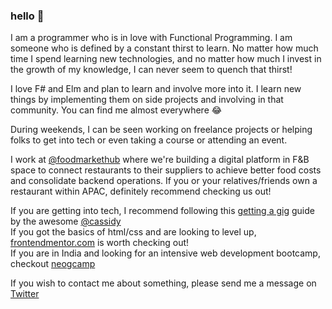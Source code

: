 ### hello 👋

I am a programmer who is in love with Functional Programming. I am someone who is defined by a constant thirst to learn. No matter how much time I spend learning new technologies, and no matter how much I invest in the growth of my knowledge, I can never seem to quench that thirst!

I love F# and Elm and plan to learn and involve more into it. I learn new things by implementing them on side projects and involving in that community. You can find me almost everywhere 😂

During weekends, I can be seen working on freelance projects or helping folks to get into tech or even taking a course or attending an event.

I work at [@foodmarkethub](https://foodmarkethub.com/) where we're building a digital platform in F&B space to connect restaurants to their suppliers to achieve better food costs and consolidate backend operations. If you or your relatives/friends own a restaurant within APAC, definitely recommend checking us out!

If you are getting into tech, I recommend following this [getting a gig](https://github.com/cassidoo/getting-a-gig) guide by the awesome [@cassidy](https://twitter.com/cassidoo)  
If you got the basics of html/css and are looking to level up, [frontendmentor.com](https://www.frontendmentor.io/) is worth checking out!  
If you are in India and looking for an intensive web development bootcamp, checkout [neogcamp](https://www.neog.camp)  


If you wish to contact me about something, please send me a message on [Twitter](https://twitter.com/zeshhaan)  
